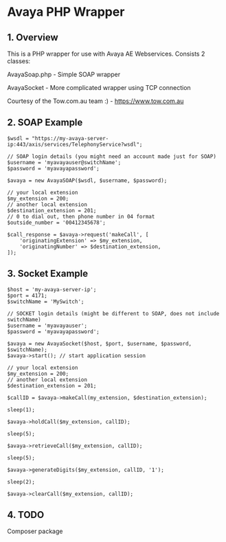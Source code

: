 # Avaya PHP Wrapper

## 1. Overview

This is a PHP wrapper for use with Avaya AE Webservices. Consists 2 classes:

AvayaSoap.php - Simple SOAP wrapper

AvayaSocket - More complicated wrapper using TCP connection

Courtesy of the Tow.com.au team :) - https://www.tow.com.au

## 2. SOAP Example

```
$wsdl = "https://my-avaya-server-ip:443/axis/services/TelephonyService?wsdl";

// SOAP login details (you might need an account made just for SOAP)
$username = 'myavayauser@switchName';
$password = 'myavayapassword';

$avaya = new AvayaSOAP($wsdl, $username, $password);

// your local extension
$my_extension = 200;
// another local extension
$destination_extension = 201;
// 0 to dial out, then phone number in 04 format
$outside_number = '00412345678';

$call_response = $avaya->request('makeCall', [
	'originatingExtension' => $my_extension,
	'originatingNumber' => $destination_extension,
]);
```

## 3. Socket Example

```
$host = 'my-avaya-server-ip';
$port = 4171;
$switchName = 'MySwitch';

// SOCKET login details (might be different to SOAP, does not include switchName)
$username = 'myavayauser';
$password = 'myavayapassword';

$avaya = new AvayaSocket($host, $port, $username, $password, $switchName);
$avaya->start(); // start application session

// your local extension
$my_extension = 200;
// another local extension
$destination_extension = 201;

$callID = $avaya->makeCall(my_extension, $destination_extension);

sleep(1);

$avaya->holdCall($my_extension, callID);

sleep(5);

$avaya->retrieveCall($my_extension, callID);

sleep(5);

$avaya->generateDigits($my_extension, callID, '1');

sleep(2);

$avaya->clearCall($my_extension, callID);

```

## 4. TODO

Composer package